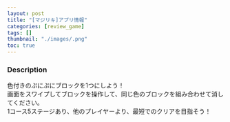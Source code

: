 ```yaml
---
layout: post
title: "[マジリキ]アプリ情報"
categories: [review_game]
tags: []
thumbnail: "./images/.png"
toc: true
---
```



### Description
色付きのぷにぷにブロックを1つにしよう！  
画面をスワイプしてブロックを操作して、同じ色のブロックを組み合わせて消してください。  
1コース5ステージあり、他のプレイヤーより、最短でのクリアを目指そう！  
<br>